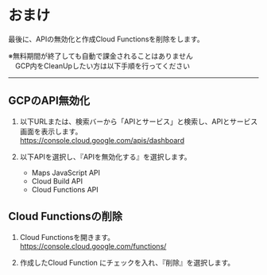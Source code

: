 # おまけ  
最後に、APIの無効化と作成Cloud Functionsを削除をします。  

※無料期間が終了しても自動で課金されることはありません  
　GCP内をCleanUpしたい方は以下手順を行ってください  

----

## GCPのAPI無効化  
1. 以下URLまたは、検索バーから「APIとサービス」と検索し、APIとサービス画面を表示します。  
https://console.cloud.google.com/apis/dashboard

1. 以下APIを選択し、『APIを無効化する』を選択します。
   - Maps JavaScript API
   - Cloud Build API
   - Cloud Functions API

## Cloud Functionsの削除
1. Cloud Functionsを開きます。  
https://console.cloud.google.com/functions/  

2. 作成したCloud Function にチェックを入れ、『削除』を選択します。
